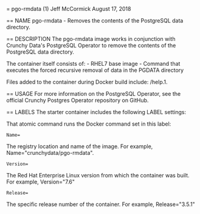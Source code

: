 = pgo-rmdata (1)
Jeff McCormick
August 17, 2018

== NAME
pgo-rmdata - Removes the contents of the PostgreSQL data directory.

== DESCRIPTION
The pgo-rmdata image works in conjunction with Crunchy Data's PostgreSQL Operator to remove the contents of the PostgreSQL data directory.

The container itself consists of:
    - RHEL7 base image
    - Command that executes the forced recursive removal of data in the PGDATA directory

Files added to the container during Docker build include: /help.1.

== USAGE
For more information on the PostgreSQL Operator, see the official Crunchy Postgres Operator repository on GitHub.

== LABELS
The starter container includes the following LABEL settings:

That atomic command runs the Docker command set in this label:

`Name=`

The registry location and name of the image. For example, Name="crunchydata/pgo-rmdata".

`Version=`

The Red Hat Enterprise Linux version from which the container was built. For example, Version="7.6"

`Release=`

The specific release number of the container. For example, Release="3.5.1"
